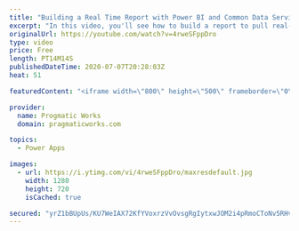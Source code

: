 ```yaml
---
title: "Building a Real Time Report with Power BI and Common Data Services (CDS)"
excerpt: "In this video, you'll see how to build a report to pull real-time analytics out of Common Data Services (CDS). To do this, you'll see the latest feature in Power Apps CDS to turn on TDS mode to enable Power BI Direct Query.   Pragmatic Works Classes and Consulting : https://www.pragmaticworks.com"
originalUrl: https://youtube.com/watch?v=4rweSFppDro
type: video
price: Free
length: PT14M14S
publishedDateTime: 2020-07-07T20:28:03Z
heat: 51

featuredContent: "<iframe width=\"800\" height=\"500\" frameborder=\"0\" src=\"https://www.youtube.com/embed/4rweSFppDro\" allow=\"accelerometer; autoplay; encrypted-media; gyroscope; picture-in-picture\" allowfullscreen></iframe>"

provider:
  name: Progmatic Works
  domain: pragmaticworks.com

topics:
  - Power Apps

images:
  - url: https://i.ytimg.com/vi/4rweSFppDro/maxresdefault.jpg
    width: 1280
    height: 720
    isCached: true

secured: "yrZ1bBUpUs/KU7WeIAX72KfYVoxrzVvOvsgRgIytxwJOM2i4pRmoCToNv5RHvbDMBoWyM+h/gUAq+POa+qvM9891Iy0mxBIvU1jQdm3QEPoBGBv2FEK8oxXXPX1xVbWaYNBTYeVIJ7TbDFdgEBUjJWb93m4jPrbBlnZd5CyhBmUITGO7IAgv4HRqzzxOEmbDEfzTqxI/BoipNxTr7ZOrabOhy7TEWMn1tKkv2La5Zay+ojvwkyPesO/a19J80Gstg6X38gOhih4Jss9KFzy8xPZfe2HJHlJC6gZfPD0bhUG/KbBcCwf+yoALrsdXw3jY0i8ACOu1IgSJ6lkAVfOmz4z5VsDNCBzK+/HqlOT7XZY+yU3xg27teJrSZUThL6+xGMEki5KOnwNbovVTGtseNqa1QdOjDDxbaFw2iTq5kmo=;SJNBwMvq1pU8M4kLvsbCuA=="
---
```


